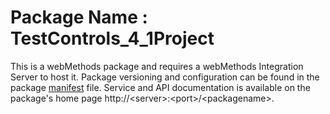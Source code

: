 # Package Name : TestControls_4_1Project
This is a webMethods package and requires a webMethods Integration Server to host it. Package versioning and configuration can be found in the package [manifest](./TestControls_4_1Project/manifest.v3) file. Service and API documentation is available on the package's home page http://&lt;server&gt;:&lt;port&gt;/&lt;packagename>.